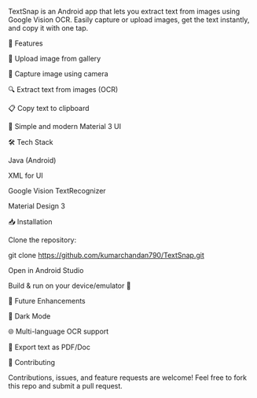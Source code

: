 TextSnap is an Android app that lets you extract text from images using Google Vision OCR.
Easily capture or upload images, get the text instantly, and copy it with one tap.

🚀 Features

📂 Upload image from gallery

📸 Capture image using camera

🔍 Extract text from images (OCR)

📋 Copy text to clipboard

🎨 Simple and modern Material 3 UI

🛠️ Tech Stack

Java (Android)

XML for UI

Google Vision TextRecognizer

Material Design 3

📥 Installation

Clone the repository:

git clone https://github.com/kumarchandan790/TextSnap.git


Open in Android Studio

Build & run on your device/emulator 🚀

📌 Future Enhancements

🌙 Dark Mode

🌐 Multi-language OCR support

📑 Export text as PDF/Doc

🤝 Contributing

Contributions, issues, and feature requests are welcome!
Feel free to fork this repo and submit a pull request.
